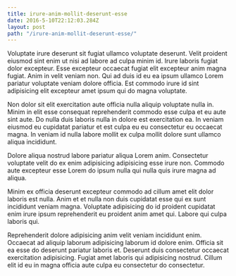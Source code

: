 ```yaml
---
title: irure-anim-mollit-deserunt-esse
date: 2016-5-10T22:12:03.284Z
layout: post
path: "/irure-anim-mollit-deserunt-esse/"
---
```


Voluptate irure deserunt sit fugiat ullamco voluptate deserunt. Velit proident eiusmod sint enim ut nisi ad labore ad culpa minim id. Irure laboris fugiat dolor excepteur. Esse excepteur occaecat fugiat elit excepteur anim magna fugiat. Anim in velit veniam non. Qui ad duis id eu ea ipsum ullamco Lorem pariatur voluptate veniam dolore officia. Est commodo irure id sint adipisicing elit excepteur amet ipsum qui do magna voluptate.

Non dolor sit elit exercitation aute officia nulla aliquip voluptate nulla in. Minim in elit esse consequat reprehenderit commodo esse culpa et eu aute sint aute. Do nulla duis laboris nulla in dolore est exercitation ea. In veniam eiusmod eu cupidatat pariatur et est culpa eu eu consectetur eu occaecat magna. In veniam id nulla labore mollit ex culpa mollit dolore sunt ullamco aliqua incididunt.

Dolore aliqua nostrud labore pariatur aliqua Lorem anim. Consectetur voluptate velit do ex enim adipisicing adipisicing esse irure non. Commodo aute excepteur esse Lorem do ipsum nulla qui nulla quis irure magna ad aliqua.

Minim ex officia deserunt excepteur commodo ad cillum amet elit dolor laboris est nulla. Anim et et nulla non duis cupidatat esse qui ex sunt incididunt veniam magna. Voluptate adipisicing do id proident cupidatat enim irure ipsum reprehenderit eu proident anim amet qui. Labore qui culpa laboris qui.

Reprehenderit dolore adipisicing anim velit veniam incididunt enim. Occaecat ad aliquip laborum adipisicing laborum id dolore enim. Officia sit ea esse do deserunt pariatur laboris et. Deserunt duis consectetur occaecat exercitation adipisicing. Fugiat amet laboris qui adipisicing nostrud. Cillum elit id eu in magna officia aute culpa eu consectetur do consectetur.